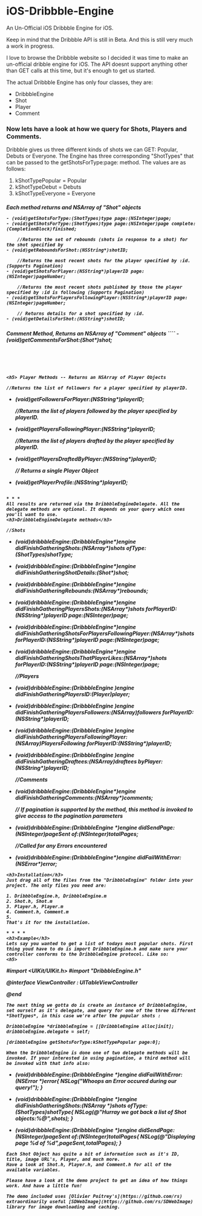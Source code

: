iOS-Dribbble-Engine
======

An Un-Official iOS Dribbble Engine for iOS.

Keep in mind that the Dribbble API is still in Beta. And this is still very much a work in progress.

I love to browse the Dribbble website so I decided it was time to make an un-official dribble engine for iOS. The API doesnt support anything other than GET calls at this time, but it's enough to get us started.

The actual Dribbble Engine has only four classes, they are:

 *   DribbbleEngine
 *   Shot
 *   Player
 *   Comment
 


<h3>Now lets have a look at how we query for Shots, Players and Comments.</h3>
Dribbble gives us three different kinds of shots we can GET: Popular, Debuts or Everyone.
The Engine has three corresponding "ShotTypes" that can be passed to the  getShotsForType:page: method. The values are as follows:

1. kShotTypePopular = Popular
2. kShotTypeDebut = Debuts
3. kShotTypeEveryone = Everyone


<h5>Each method returns and NSArray of "Shot" objects

```` 
- (void)getShotsForType:(ShotTypes)type page:(NSInteger)page;
- (void)getShotsForType:(ShotTypes)type page:(NSInteger)page complete:(CompletionBlock)finished;

    //Returns the set of rebounds (shots in response to a shot) for the shot specified by
- (void)getReboundsForShot:(NSString*)shotID;

    //Returns the most recent shots for the player specified by :id. (Supports Pagination)
- (void)getShotsForPlayer:(NSString*)playerID page:(NSInteger)pageNumber;

    //Returns the most recent shots published by those the player specified by :id is following (Supports Pagination)
- (void)getShotsForPlayersFollowingPlayer:(NSString*)playerID page:(NSInteger)pageNumber;

    // Returns details for a shot specified by :id.
- (void)getDetailsForShot:(NSString*)shotID;

````





<h5> Comment Method, Returns an NSArray of "Comment" objects
````
- (void)getCommentsForShot:(Shot*)shot;

````





<h5> Player Methods -- Returns an NSArray of Player Objects
````

    //Returns the list of followers for a player specified by playerID.
- (void)getFollowersForPlayer:(NSString*)playerID;

    //Returns the list of players followed by the player specified by playerID.
- (void)getPlayersFollowingPlayer:(NSString*)playerID;

    //Returns the list of players drafted by the player specified by playerID.
- (void)getPlayersDraftedByPlayer:(NSString*)playerID;

    // Returns a single Player Object
- (void)getPlayerProfile:(NSString*)playerID;

````

* * *
All results are returned via the DribbbleEngineDelegate. All the delegate methods are optional. It depends on your query which ones you'll want to use. 
<h3>DribbbleEngineDelegate methods</h3>
````
    //Shots
- (void)dribbbleEngine:(DribbbleEngine*)engine didFinishGatheringShots:(NSArray*)shots ofType:(ShotTypes)shotType;
- (void)dribbbleEngine:(DribbbleEngine*)engine didFinishGatheringShotDetails:(Shot*)shot;
- (void)dribbbleEngine:(DribbbleEngine*)engine didFinishGatheringRebounds:(NSArray*)rebounds;
- (void)dribbbleEngine:(DribbbleEngine*)engine didFinishGatheringPlayersShots:(NSArray*)shots forPlayerID:(NSString*)playerID page:(NSInteger)page;
- (void)dribbbleEngine:(DribbbleEngine*)engine didFinishGatheringShotsForPlayersFollowingPlayer:(NSArray*)shots forPlayerID:(NSString*)playerID page:(NSInteger)page;
- (void)dribbbleEngine:(DribbbleEngine*)engine didFinishGatheringShotsThatPlayerLikes:(NSArray*)shots forPlayerID:(NSString*)playerID page:(NSInteger)page;


    //Players
- (void)dribbbleEngine:(DribbbleEngine *)engine didFinishGatheringPlayersID:(Player*)player;
- (void)dribbbleEngine:(DribbbleEngine *)engine didFinishGatheringPlayersFollowers:(NSArray*)followers forPlayerID:(NSString*)playerID;
- (void)dribbbleEngine:(DribbbleEngine *)engine didFinishGatheringPlayersFollowingPlayer:(NSArray*)PlayersFollowing forPlayerID:(NSString*)playerID;
- (void)dribbbleEngine:(DribbbleEngine *)engine didFinishGatheringDraftees:(NSArray*)draftees byPlayer:(NSString*)playerID;


    //Comments
- (void)dribbbleEngine:(DribbbleEngine*)engine didFinishGatheringComments:(NSArray*)comments;


    // If pagination is supported by the method, this method is invoked to give access to the pagination parameters
- (void)dribbbleEngine:(DribbbleEngine *)engine didSendPage:(NSInteger)pageSent of:(NSInteger)totalPages;


    //Called for any Errors encountered
- (void)dribbbleEngine:(DribbbleEngine*)engine didFailWithError:(NSError*)error;

````
<h3>Installation</h3>
Just drag all of the files from the "DribbbleEngine" folder into your project. The only files you need are:

1. DribbbleEngine.h, DribbbleEngine.m
2. Shot.h, Shot.m
3. Player.h, Player.m
4. Comment.h, Comment.m
5. 
That's it for the installation.

* * * *
<h3>Example</h3>
Lets say you wanted to get a list of todays most popular shots. First thing youd have to do is import DribbbleEngine.h and make sure your controller conforms to the DribbbleEngine protocol. Like so:
<h5>
````
#import <UIKit/UIKit.h>
#import "DribbbleEngine.h"

@interface ViewController : UITableViewController<DribbbleEngineDelegate>

@end
````
The next thing we gotta do is create an instance of DribbbleEngine, set ourself as it's delegate, and query for one of the three different *ShotTypes*, in this case we're after the popular shots :
````
    DribbbleEngine *dribbbleEngine = [[DribbbleEngine alloc]init];
    dribbbleEngine.delegate = self;

    [dribbbleEngine getShotsForType:kShotTypePopular page:0];

````
When the DribbbleEngine is done one of two delegate methods will be invoked. If your interested in using pagination, a third method will be invoked with that info also:
````
- (void)dribbbleEngine:(DribbbleEngine *)engine didFailWithError:(NSError *)error{
    NSLog("Whoops an Error occured during our query!");
}

- (void)dribbbleEngine:(DribbbleEngine *)engine didFinishGatheringShots:(NSArray *)shots ofType:(ShotTypes)shotType{
    NSLog(@"Hurray we got back a list of Shot objects:%@",shots);
}

- (void)dribbbleEngine:(DribbbleEngine *)engine didSendPage:(NSInteger)pageSent of:(NSInteger)totalPages{
        NSLog(@"Displaying page %d of %d",pageSent,totalPages);
}
````
Each Shot Object has quite a bit of information such as it's ID, title, image URL's, Player, and much more. 
Have a look at Shot.h, Player.h, and Comment.h for all of the available variables.

Please have a look at the demo project to get an idea of how things work. And have a little fun! 

The demo included uses [Olivier Poitrey's](https://github.com/rs) extraordinarily useful [SDWebImage](https://github.com/rs/SDWebImage) library for image downloading and caching.


